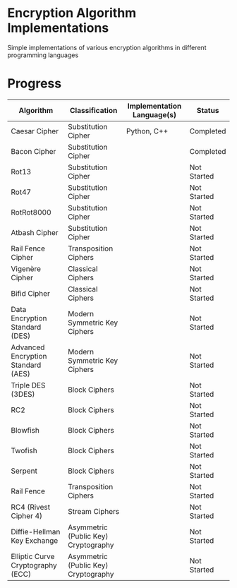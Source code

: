 # Encryption Algorithm Implementations

Simple implementations of various encryption algorithms in different programming languages

# Progress

| Algorithm     | Classification      | Implementation Language(s) | Status    |
| ------------- | ------------------- | -------------------------- | --------- |
| Caesar Cipher | Substitution Cipher | Python, C++                     | Completed |
| Bacon Cipher  | Substitution Cipher |                            | Completed |
| Rot13 | Substitution Cipher | | Not Started |
| Rot47 | Substitution Cipher | | Not Started |
| RotRot8000 | Substitution Cipher | | Not Started |
| Atbash Cipher | Substitution Cipher | | Not Started |
| Rail Fence Cipher | Transposition Ciphers | | Not Started |
| Vigenère Cipher | Classical Ciphers | | Not Started |
| Bifid Cipher | Classical Ciphers | | Not Started |
| Data Encryption Standard (DES) | Modern Symmetric Key Ciphers | | Not Started |
| Advanced Encryption Standard (AES) | Modern Symmetric Key Ciphers | | Not Started |
| Triple DES (3DES) | Block Ciphers | | Not Started |
| RC2 | Block Ciphers | | Not Started |
| Blowfish | Block Ciphers | | Not Started |
| Twofish | Block Ciphers | | Not Started |
| Serpent | Block Ciphers | | Not Started |
| Rail Fence | Transposition Ciphers | | Not Started |
| RC4 (Rivest Cipher 4) | Stream Ciphers | | Not Started |
| Diffie-Hellman Key Exchange | Asymmetric (Public Key) Cryptography | | Not Started |
| Elliptic Curve Cryptography (ECC) | Asymmetric (Public Key) Cryptography | | Not Started |
